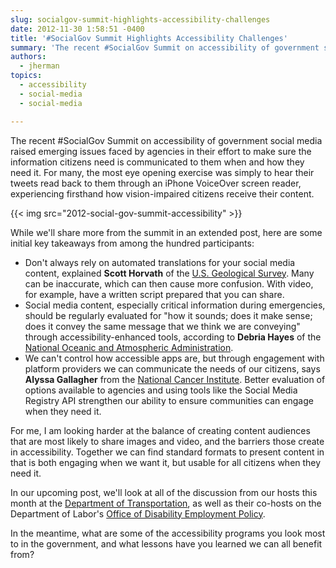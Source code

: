 ```yaml
---
slug: socialgov-summit-highlights-accessibility-challenges
date: 2012-11-30 1:58:51 -0400
title: '#SocialGov Summit Highlights Accessibility Challenges'
summary: 'The recent #SocialGov Summit on accessibility of government social media raised emerging issues faced by agencies in their effort to make sure the information citizens need is communicated to them when and how they need it.'
authors:
  - jherman
topics:
  - accessibility
  - social-media
  - social-media

---
```


The recent #SocialGov Summit on accessibility of government social media raised emerging issues faced by agencies in their effort to make sure the information citizens need is communicated to them when and how they need it. For many, the most eye opening exercise was simply to hear their tweets read back to them through an iPhone VoiceOver screen reader, experiencing firsthand how vision-impaired citizens receive their content.

{{< img src="2012-social-gov-summit-accessibility" >}}

While we'll share more from the summit in an extended post, here are some initial key takeaways from among the hundred participants:

  * Don't always rely on automated translations for your social media content, explained **Scott Horvath** of the [U.S. Geological Survey](http://www.usgs.gov/). Many can be inaccurate, which can then cause more confusion. With video, for example, have a written script prepared that you can share.
  * Social media content, especially critical information during emergencies, should be regularly evaluated for "how it sounds; does it make sense; does it convey the same message that we think we are conveying" through accessibility-enhanced tools, according to **Debria Hayes** of the [National Oceanic and Atmospheric Administration](https://www.noaa.gov).
  * We can't control how accessible apps are, but through engagement with platform providers we can communicate the needs of our citizens, says **Alyssa Gallagher** from the [National Cancer Institute](http://www.cancer.gov/). Better evaluation of options available to agencies and using tools like the Social Media Registry API strengthen our ability to ensure communities can engage when they need it.

For me, I am looking harder at the balance of creating content audiences that are most likely to share images and video, and the barriers those create in accessibility. Together we can find standard formats to present content in that is both engaging when we want it, but usable for all citizens when they need it.

In our upcoming post, we'll look at all of the discussion from our hosts this month at the [Department of Transportation](http://www.dot.gov), as well as their co-hosts on the Department of Labor's [Office of Disability Employment Policy](http://www.dol.gov/odep/).

In the meantime, what are some of the accessibility programs you look most to in the government, and what lessons have you learned we can all benefit from?
